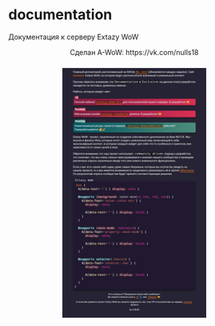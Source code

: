 # documentation
<p>Документация к серверу Extazy WoW</p>
<p align="center">Сделан A-WoW: https://vk.com/nulls18</p>
<h3 align="center"><img src="изображение.jpg" alt="documentation" height="500px"></h3>
